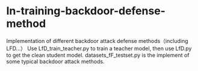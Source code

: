 # In-training-backdoor-defense-method
Implementation of different backdoor attack defense methods（including LFD...）
Use LfD_train_teacher.py to train a teacher model, then use LfD.py to get the clean student model. datasets_fF_testset.py is the implement of some typical backdoor attack methods.
